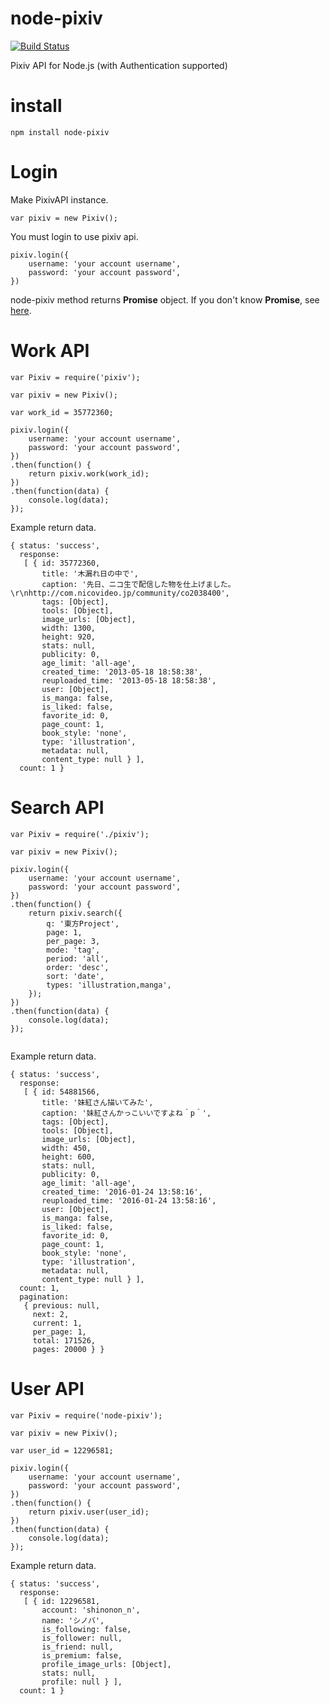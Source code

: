 # node-pixiv
[![Build Status](https://travis-ci.org/sairoutine/node-pixiv.svg?branch=master)](https://travis-ci.org/sairoutine/node-pixiv)

Pixiv API for Node.js (with Authentication supported)

# install
```
npm install node-pixiv
```


# Login

Make PixivAPI instance.
```
var pixiv = new Pixiv();
```

You must login to use pixiv api.
```
pixiv.login({
	username: 'your account username',
	password: 'your account password',
})
```

node-pixiv method returns **Promise** object.
If you don't know **Promise**, see [here](https://developer.mozilla.org/en-US/docs/Web/JavaScript/Reference/Global_Objects/Promise).

# Work API

```
var Pixiv = require('pixiv');

var pixiv = new Pixiv();

var work_id = 35772360;

pixiv.login({
	username: 'your account username',
	password: 'your account password',
})
.then(function() {
	return pixiv.work(work_id);
})
.then(function(data) {
	console.log(data);
});
```

Example return data.
```
{ status: 'success',
  response:
   [ { id: 35772360,
       title: '木漏れ日の中で',
       caption: '先日、ニコ生で配信した物を仕上げました。\r\nhttp://com.nicovideo.jp/community/co2038400',
       tags: [Object],
       tools: [Object],
       image_urls: [Object],
       width: 1300,
       height: 920,
       stats: null,
       publicity: 0,
       age_limit: 'all-age',
       created_time: '2013-05-18 18:58:38',
       reuploaded_time: '2013-05-18 18:58:38',
       user: [Object],
       is_manga: false,
       is_liked: false,
       favorite_id: 0,
       page_count: 1,
       book_style: 'none',
       type: 'illustration',
       metadata: null,
       content_type: null } ],
  count: 1 }
```

# Search API
```
var Pixiv = require('./pixiv');

var pixiv = new Pixiv();

pixiv.login({
	username: 'your account username',
	password: 'your account password',
})
.then(function() {
	return pixiv.search({
		q: '東方Project',
		page: 1,
		per_page: 3,
		mode: 'tag',
		period: 'all',
		order: 'desc',
		sort: 'date',
		types: 'illustration,manga',
	});
})
.then(function(data) {
	console.log(data);
});


```

Example return data.
```
{ status: 'success',
  response:
   [ { id: 54881566,
       title: '妹紅さん描いてみた',
       caption: '妹紅さんかっこいいですよね＾p＾',
       tags: [Object],
       tools: [Object],
       image_urls: [Object],
       width: 450,
       height: 600,
       stats: null,
       publicity: 0,
       age_limit: 'all-age',
       created_time: '2016-01-24 13:58:16',
       reuploaded_time: '2016-01-24 13:58:16',
       user: [Object],
       is_manga: false,
       is_liked: false,
       favorite_id: 0,
       page_count: 1,
       book_style: 'none',
       type: 'illustration',
       metadata: null,
       content_type: null } ],
  count: 1,
  pagination:
   { previous: null,
     next: 2,
     current: 1,
     per_page: 1,
     total: 171526,
     pages: 20000 } }
```

# User API

```
var Pixiv = require('node-pixiv');

var pixiv = new Pixiv();

var user_id = 12296581;

pixiv.login({
	username: 'your account username',
	password: 'your account password',
})
.then(function() {
	return pixiv.user(user_id);
})
.then(function(data) {
	console.log(data);
});
```

Example return data.
```
{ status: 'success',
  response:
   [ { id: 12296581,
       account: 'shinonon_n',
       name: 'シノバ',
       is_following: false,
       is_follower: null,
       is_friend: null,
       is_premium: false,
       profile_image_urls: [Object],
       stats: null,
       profile: null } ],
  count: 1 }
```
